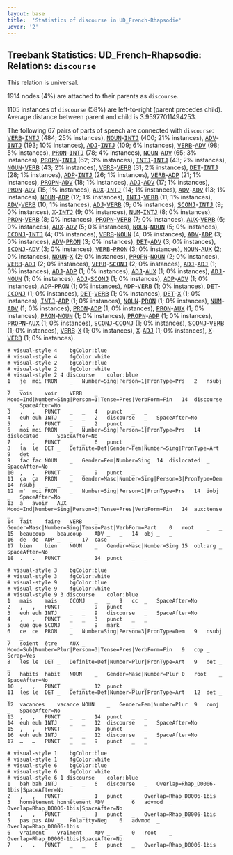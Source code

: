 ```yaml
---
layout: base
title:  'Statistics of discourse in UD_French-Rhapsodie'
udver: '2'
---
```


## Treebank Statistics: UD_French-Rhapsodie: Relations: `discourse`

This relation is universal.

1914 nodes (4%) are attached to their parents as `discourse`.

1105 instances of `discourse` (58%) are left-to-right (parent precedes child).
Average distance between parent and child is 3.95977011494253.

The following 67 pairs of parts of speech are connected with `discourse`: <tt><a href="fr_rhapsodie-pos-VERB.html">VERB</a></tt>-<tt><a href="fr_rhapsodie-pos-INTJ.html">INTJ</a></tt> (484; 25% instances), <tt><a href="fr_rhapsodie-pos-NOUN.html">NOUN</a></tt>-<tt><a href="fr_rhapsodie-pos-INTJ.html">INTJ</a></tt> (400; 21% instances), <tt><a href="fr_rhapsodie-pos-ADV.html">ADV</a></tt>-<tt><a href="fr_rhapsodie-pos-INTJ.html">INTJ</a></tt> (193; 10% instances), <tt><a href="fr_rhapsodie-pos-ADJ.html">ADJ</a></tt>-<tt><a href="fr_rhapsodie-pos-INTJ.html">INTJ</a></tt> (109; 6% instances), <tt><a href="fr_rhapsodie-pos-VERB.html">VERB</a></tt>-<tt><a href="fr_rhapsodie-pos-ADV.html">ADV</a></tt> (98; 5% instances), <tt><a href="fr_rhapsodie-pos-PRON.html">PRON</a></tt>-<tt><a href="fr_rhapsodie-pos-INTJ.html">INTJ</a></tt> (78; 4% instances), <tt><a href="fr_rhapsodie-pos-NOUN.html">NOUN</a></tt>-<tt><a href="fr_rhapsodie-pos-ADV.html">ADV</a></tt> (65; 3% instances), <tt><a href="fr_rhapsodie-pos-PROPN.html">PROPN</a></tt>-<tt><a href="fr_rhapsodie-pos-INTJ.html">INTJ</a></tt> (62; 3% instances), <tt><a href="fr_rhapsodie-pos-INTJ.html">INTJ</a></tt>-<tt><a href="fr_rhapsodie-pos-INTJ.html">INTJ</a></tt> (43; 2% instances), <tt><a href="fr_rhapsodie-pos-NOUN.html">NOUN</a></tt>-<tt><a href="fr_rhapsodie-pos-VERB.html">VERB</a></tt> (43; 2% instances), <tt><a href="fr_rhapsodie-pos-VERB.html">VERB</a></tt>-<tt><a href="fr_rhapsodie-pos-VERB.html">VERB</a></tt> (31; 2% instances), <tt><a href="fr_rhapsodie-pos-DET.html">DET</a></tt>-<tt><a href="fr_rhapsodie-pos-INTJ.html">INTJ</a></tt> (28; 1% instances), <tt><a href="fr_rhapsodie-pos-ADP.html">ADP</a></tt>-<tt><a href="fr_rhapsodie-pos-INTJ.html">INTJ</a></tt> (26; 1% instances), <tt><a href="fr_rhapsodie-pos-VERB.html">VERB</a></tt>-<tt><a href="fr_rhapsodie-pos-ADP.html">ADP</a></tt> (21; 1% instances), <tt><a href="fr_rhapsodie-pos-PROPN.html">PROPN</a></tt>-<tt><a href="fr_rhapsodie-pos-ADV.html">ADV</a></tt> (18; 1% instances), <tt><a href="fr_rhapsodie-pos-ADJ.html">ADJ</a></tt>-<tt><a href="fr_rhapsodie-pos-ADV.html">ADV</a></tt> (17; 1% instances), <tt><a href="fr_rhapsodie-pos-PRON.html">PRON</a></tt>-<tt><a href="fr_rhapsodie-pos-ADV.html">ADV</a></tt> (15; 1% instances), <tt><a href="fr_rhapsodie-pos-AUX.html">AUX</a></tt>-<tt><a href="fr_rhapsodie-pos-INTJ.html">INTJ</a></tt> (14; 1% instances), <tt><a href="fr_rhapsodie-pos-ADV.html">ADV</a></tt>-<tt><a href="fr_rhapsodie-pos-ADV.html">ADV</a></tt> (13; 1% instances), <tt><a href="fr_rhapsodie-pos-NOUN.html">NOUN</a></tt>-<tt><a href="fr_rhapsodie-pos-ADP.html">ADP</a></tt> (12; 1% instances), <tt><a href="fr_rhapsodie-pos-INTJ.html">INTJ</a></tt>-<tt><a href="fr_rhapsodie-pos-VERB.html">VERB</a></tt> (11; 1% instances), <tt><a href="fr_rhapsodie-pos-ADV.html">ADV</a></tt>-<tt><a href="fr_rhapsodie-pos-VERB.html">VERB</a></tt> (10; 1% instances), <tt><a href="fr_rhapsodie-pos-ADJ.html">ADJ</a></tt>-<tt><a href="fr_rhapsodie-pos-VERB.html">VERB</a></tt> (9; 0% instances), <tt><a href="fr_rhapsodie-pos-SCONJ.html">SCONJ</a></tt>-<tt><a href="fr_rhapsodie-pos-INTJ.html">INTJ</a></tt> (9; 0% instances), <tt><a href="fr_rhapsodie-pos-X.html">X</a></tt>-<tt><a href="fr_rhapsodie-pos-INTJ.html">INTJ</a></tt> (9; 0% instances), <tt><a href="fr_rhapsodie-pos-NUM.html">NUM</a></tt>-<tt><a href="fr_rhapsodie-pos-INTJ.html">INTJ</a></tt> (8; 0% instances), <tt><a href="fr_rhapsodie-pos-PRON.html">PRON</a></tt>-<tt><a href="fr_rhapsodie-pos-VERB.html">VERB</a></tt> (8; 0% instances), <tt><a href="fr_rhapsodie-pos-PROPN.html">PROPN</a></tt>-<tt><a href="fr_rhapsodie-pos-VERB.html">VERB</a></tt> (7; 0% instances), <tt><a href="fr_rhapsodie-pos-AUX.html">AUX</a></tt>-<tt><a href="fr_rhapsodie-pos-VERB.html">VERB</a></tt> (6; 0% instances), <tt><a href="fr_rhapsodie-pos-AUX.html">AUX</a></tt>-<tt><a href="fr_rhapsodie-pos-ADV.html">ADV</a></tt> (5; 0% instances), <tt><a href="fr_rhapsodie-pos-NOUN.html">NOUN</a></tt>-<tt><a href="fr_rhapsodie-pos-NOUN.html">NOUN</a></tt> (5; 0% instances), <tt><a href="fr_rhapsodie-pos-CCONJ.html">CCONJ</a></tt>-<tt><a href="fr_rhapsodie-pos-INTJ.html">INTJ</a></tt> (4; 0% instances), <tt><a href="fr_rhapsodie-pos-VERB.html">VERB</a></tt>-<tt><a href="fr_rhapsodie-pos-NOUN.html">NOUN</a></tt> (4; 0% instances), <tt><a href="fr_rhapsodie-pos-ADV.html">ADV</a></tt>-<tt><a href="fr_rhapsodie-pos-ADP.html">ADP</a></tt> (3; 0% instances), <tt><a href="fr_rhapsodie-pos-ADV.html">ADV</a></tt>-<tt><a href="fr_rhapsodie-pos-PRON.html">PRON</a></tt> (3; 0% instances), <tt><a href="fr_rhapsodie-pos-DET.html">DET</a></tt>-<tt><a href="fr_rhapsodie-pos-ADV.html">ADV</a></tt> (3; 0% instances), <tt><a href="fr_rhapsodie-pos-SCONJ.html">SCONJ</a></tt>-<tt><a href="fr_rhapsodie-pos-ADV.html">ADV</a></tt> (3; 0% instances), <tt><a href="fr_rhapsodie-pos-VERB.html">VERB</a></tt>-<tt><a href="fr_rhapsodie-pos-PRON.html">PRON</a></tt> (3; 0% instances), <tt><a href="fr_rhapsodie-pos-NOUN.html">NOUN</a></tt>-<tt><a href="fr_rhapsodie-pos-AUX.html">AUX</a></tt> (2; 0% instances), <tt><a href="fr_rhapsodie-pos-NOUN.html">NOUN</a></tt>-<tt><a href="fr_rhapsodie-pos-X.html">X</a></tt> (2; 0% instances), <tt><a href="fr_rhapsodie-pos-PROPN.html">PROPN</a></tt>-<tt><a href="fr_rhapsodie-pos-NOUN.html">NOUN</a></tt> (2; 0% instances), <tt><a href="fr_rhapsodie-pos-VERB.html">VERB</a></tt>-<tt><a href="fr_rhapsodie-pos-ADJ.html">ADJ</a></tt> (2; 0% instances), <tt><a href="fr_rhapsodie-pos-VERB.html">VERB</a></tt>-<tt><a href="fr_rhapsodie-pos-SCONJ.html">SCONJ</a></tt> (2; 0% instances), <tt><a href="fr_rhapsodie-pos-ADJ.html">ADJ</a></tt>-<tt><a href="fr_rhapsodie-pos-ADJ.html">ADJ</a></tt> (1; 0% instances), <tt><a href="fr_rhapsodie-pos-ADJ.html">ADJ</a></tt>-<tt><a href="fr_rhapsodie-pos-ADP.html">ADP</a></tt> (1; 0% instances), <tt><a href="fr_rhapsodie-pos-ADJ.html">ADJ</a></tt>-<tt><a href="fr_rhapsodie-pos-AUX.html">AUX</a></tt> (1; 0% instances), <tt><a href="fr_rhapsodie-pos-ADJ.html">ADJ</a></tt>-<tt><a href="fr_rhapsodie-pos-NOUN.html">NOUN</a></tt> (1; 0% instances), <tt><a href="fr_rhapsodie-pos-ADJ.html">ADJ</a></tt>-<tt><a href="fr_rhapsodie-pos-SCONJ.html">SCONJ</a></tt> (1; 0% instances), <tt><a href="fr_rhapsodie-pos-ADP.html">ADP</a></tt>-<tt><a href="fr_rhapsodie-pos-ADV.html">ADV</a></tt> (1; 0% instances), <tt><a href="fr_rhapsodie-pos-ADP.html">ADP</a></tt>-<tt><a href="fr_rhapsodie-pos-PRON.html">PRON</a></tt> (1; 0% instances), <tt><a href="fr_rhapsodie-pos-ADP.html">ADP</a></tt>-<tt><a href="fr_rhapsodie-pos-VERB.html">VERB</a></tt> (1; 0% instances), <tt><a href="fr_rhapsodie-pos-DET.html">DET</a></tt>-<tt><a href="fr_rhapsodie-pos-CCONJ.html">CCONJ</a></tt> (1; 0% instances), <tt><a href="fr_rhapsodie-pos-DET.html">DET</a></tt>-<tt><a href="fr_rhapsodie-pos-VERB.html">VERB</a></tt> (1; 0% instances), <tt><a href="fr_rhapsodie-pos-DET.html">DET</a></tt>-<tt><a href="fr_rhapsodie-pos-X.html">X</a></tt> (1; 0% instances), <tt><a href="fr_rhapsodie-pos-INTJ.html">INTJ</a></tt>-<tt><a href="fr_rhapsodie-pos-ADP.html">ADP</a></tt> (1; 0% instances), <tt><a href="fr_rhapsodie-pos-NOUN.html">NOUN</a></tt>-<tt><a href="fr_rhapsodie-pos-PRON.html">PRON</a></tt> (1; 0% instances), <tt><a href="fr_rhapsodie-pos-NUM.html">NUM</a></tt>-<tt><a href="fr_rhapsodie-pos-ADV.html">ADV</a></tt> (1; 0% instances), <tt><a href="fr_rhapsodie-pos-PRON.html">PRON</a></tt>-<tt><a href="fr_rhapsodie-pos-ADP.html">ADP</a></tt> (1; 0% instances), <tt><a href="fr_rhapsodie-pos-PRON.html">PRON</a></tt>-<tt><a href="fr_rhapsodie-pos-AUX.html">AUX</a></tt> (1; 0% instances), <tt><a href="fr_rhapsodie-pos-PRON.html">PRON</a></tt>-<tt><a href="fr_rhapsodie-pos-NOUN.html">NOUN</a></tt> (1; 0% instances), <tt><a href="fr_rhapsodie-pos-PROPN.html">PROPN</a></tt>-<tt><a href="fr_rhapsodie-pos-ADP.html">ADP</a></tt> (1; 0% instances), <tt><a href="fr_rhapsodie-pos-PROPN.html">PROPN</a></tt>-<tt><a href="fr_rhapsodie-pos-AUX.html">AUX</a></tt> (1; 0% instances), <tt><a href="fr_rhapsodie-pos-SCONJ.html">SCONJ</a></tt>-<tt><a href="fr_rhapsodie-pos-CCONJ.html">CCONJ</a></tt> (1; 0% instances), <tt><a href="fr_rhapsodie-pos-SCONJ.html">SCONJ</a></tt>-<tt><a href="fr_rhapsodie-pos-VERB.html">VERB</a></tt> (1; 0% instances), <tt><a href="fr_rhapsodie-pos-VERB.html">VERB</a></tt>-<tt><a href="fr_rhapsodie-pos-X.html">X</a></tt> (1; 0% instances), <tt><a href="fr_rhapsodie-pos-X.html">X</a></tt>-<tt><a href="fr_rhapsodie-pos-ADJ.html">ADJ</a></tt> (1; 0% instances), <tt><a href="fr_rhapsodie-pos-X.html">X</a></tt>-<tt><a href="fr_rhapsodie-pos-VERB.html">VERB</a></tt> (1; 0% instances).


~~~ conllu
# visual-style 4	bgColor:blue
# visual-style 4	fgColor:white
# visual-style 2	bgColor:blue
# visual-style 2	fgColor:white
# visual-style 2 4 discourse	color:blue
1	je	moi	PRON	_	Number=Sing|Person=1|PronType=Prs	2	nsubj	_	_
2	vois	voir	VERB	_	Mood=Ind|Number=Sing|Person=1|Tense=Pres|VerbForm=Fin	14	discourse	_	SpaceAfter=No
3	,	,	PUNCT	_	_	4	punct	_	_
4	euh	euh	INTJ	_	_	2	discourse	_	SpaceAfter=No
5	,	,	PUNCT	_	_	2	punct	_	_
6	moi	moi	PRON	_	Number=Sing|Person=1|PronType=Prs	14	dislocated	_	SpaceAfter=No
7	,	,	PUNCT	_	_	6	punct	_	_
8	la	le	DET	_	Definite=Def|Gender=Fem|Number=Sing|PronType=Art	9	det	_	_
9	fac	fac	NOUN	_	Gender=Fem|Number=Sing	14	dislocated	_	SpaceAfter=No
10	,	,	PUNCT	_	_	9	punct	_	_
11	ça	ça	PRON	_	Gender=Masc|Number=Sing|Person=3|PronType=Dem	14	nsubj	_	_
12	m'	moi	PRON	_	Number=Sing|Person=1|PronType=Prs	14	iobj	_	SpaceAfter=No
13	a	avoir	AUX	_	Mood=Ind|Number=Sing|Person=3|Tense=Pres|VerbForm=Fin	14	aux:tense	_	_
14	fait	faire	VERB	_	Gender=Masc|Number=Sing|Tense=Past|VerbForm=Part	0	root	_	_
15	beaucoup	beaucoup	ADV	_	_	14	obj	_	_
16	de	de	ADP	_	_	17	case	_	_
17	bien	bien	NOUN	_	Gender=Masc|Number=Sing	15	obl:arg	_	SpaceAfter=No
18	.	.	PUNCT	_	_	14	punct	_	_

~~~


~~~ conllu
# visual-style 3	bgColor:blue
# visual-style 3	fgColor:white
# visual-style 9	bgColor:blue
# visual-style 9	fgColor:white
# visual-style 9 3 discourse	color:blue
1	mais	mais	CCONJ	_	_	9	cc	_	SpaceAfter=No
2	,	,	PUNCT	_	_	9	punct	_	_
3	euh	euh	INTJ	_	_	9	discourse	_	SpaceAfter=No
4	,	,	PUNCT	_	_	3	punct	_	_
5	que	que	SCONJ	_	_	9	mark	_	_
6	ce	ce	PRON	_	Number=Sing|Person=3|PronType=Dem	9	nsubj	_	_
7	soient	être	AUX	_	Mood=Sub|Number=Plur|Person=3|Tense=Pres|VerbForm=Fin	9	cop	_	Scrap=Yes
8	les	le	DET	_	Definite=Def|Number=Plur|PronType=Art	9	det	_	_
9	habits	habit	NOUN	_	Gender=Masc|Number=Plur	0	root	_	SpaceAfter=No
10	,	,	PUNCT	_	_	12	punct	_	_
11	les	le	DET	_	Definite=Def|Number=Plur|PronType=Art	12	det	_	_
12	vacances	vacance	NOUN	_	Gender=Fem|Number=Plur	9	conj	_	SpaceAfter=No
13	,	,	PUNCT	_	_	14	punct	_	_
14	euh	euh	INTJ	_	_	12	discourse	_	SpaceAfter=No
15	,	,	PUNCT	_	_	16	punct	_	_
16	euh	euh	INTJ	_	_	12	discourse	_	SpaceAfter=No
17	…	…	PUNCT	_	_	9	punct	_	_

~~~


~~~ conllu
# visual-style 1	bgColor:blue
# visual-style 1	fgColor:white
# visual-style 6	bgColor:blue
# visual-style 6	fgColor:white
# visual-style 6 1 discourse	color:blue
1	bah	bah	INTJ	_	_	6	discourse	_	Overlap=Rhap_D0006-1bis|SpaceAfter=No
2	,	,	PUNCT	_	_	1	punct	_	Overlap=Rhap_D0006-1bis
3	honnêtement	honnêtement	ADV	_	_	6	advmod	_	Overlap=Rhap_D0006-1bis|SpaceAfter=No
4	,	,	PUNCT	_	_	3	punct	_	Overlap=Rhap_D0006-1bis
5	pas	pas	ADV	_	Polarity=Neg	6	advmod	_	Overlap=Rhap_D0006-1bis
6	vraiment	vraiment	ADV	_	_	0	root	_	Overlap=Rhap_D0006-1bis|SpaceAfter=No
7	.	.	PUNCT	_	_	6	punct	_	Overlap=Rhap_D0006-1bis

~~~


